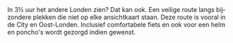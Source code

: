 <div lang="nl">
In 3½ uur het andere Londen zien? Dat kan ook. 
Een veilige route langs bijzondere plekken die niet op elke ansichtkaart staan. 
Deze route is vooral in de City en Oost-Londen. Inclusief comfortabele fiets en ook voor een helm en poncho's wordt gezorgd indien gewenst.
</div>
